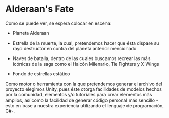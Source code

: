 # Alderaan's Fate

Como se puede ver, se espera colocar en escena: 

* Planeta Alderaan 

* Estrella de la muerte, la cual, pretendemos hacer que ésta dispare su rayo destructor en contra del planeta anterior mencionado 

* Naves de batalla, dentro de las cuales buscamos recrear las más icónicas de la saga como el Halcón Milenario, Tie Fighters y X-Wings 

* Fondo de estrellas estático 

Como motor o herramienta con la que pretendemos generar el archivo del proyecto elegimos Unity, pues éste otorga facilidades de modelos hechos por la comunidad, elementos y/o tutoriales para crear elementos más amplios, así como la facilidad de generar código personal más sencillo -esto en base a nuestra experiencia utilizando el lenguaje de programación, C#-.
